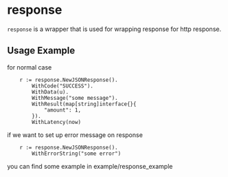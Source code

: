 # response

`response` is a wrapper that is used for wrapping response for http response.

## Usage Example
for normal case
```
    r := response.NewJSONResponse().
		WithCode("SUCCESS").
		WithData(u).
		WithMessage("some message").
		WithResult(map[string]interface{}{
			"amount": 1,
		}).
		WithLatency(now)
```

if we want to set up error message on response 
```
    r := response.NewJSONResponse().
		WithErrorString("some error")
```

you can find some example in example/response_example